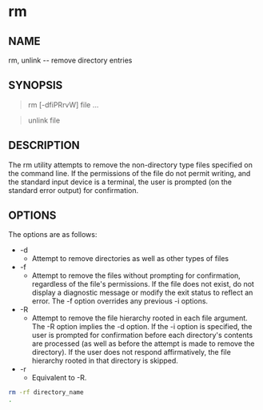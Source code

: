 # rm

## NAME

rm, unlink -- remove directory entries

## SYNOPSIS

> rm [-dfiPRrvW] file …

> unlink file

## DESCRIPTION

The rm utility attempts to remove the non-directory type files specified on the command line.  If the permissions of the file do not permit writing, and the standard input device is a terminal, the user is prompted (on the standard error output) for confirmation.

## OPTIONS

The options are as follows:

* -d
  * Attempt to remove directories as well as other types of files
* -f
  * Attempt to remove the files without prompting for confirmation, regardless of the file's permissions.  If the file does not exist, do not display a diagnostic message or modify the exit status to reflect an error.  The -f option overrides any previous -i options.
* -R
  * Attempt to remove the file hierarchy rooted in each file argument.  The -R option implies the -d option. If the -i option is specified, the user is prompted for confirmation before each directory's contents are processed (as well as before the attempt is made to remove the directory).  If the user does not respond affirmatively, the file hierarchy rooted in that directory is skipped.
* -r 
  * Equivalent to -R.
  
```bash
rm -rf directory_name
.
```
